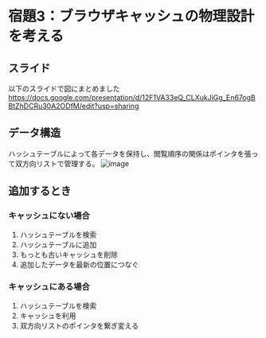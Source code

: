 # 宿題3：ブラウザキャッシュの物理設計を考える
## スライド
以下のスライドで図にまとめました <br>
https://docs.google.com/presentation/d/12F1VA33eQ_CLXukJiGg_En67ogBBtZhDCRu30A2ODfM/edit?usp=sharing

## データ構造
ハッシュテーブルによって各データを保持し、閲覧順序の関係はポインタを張って双方向リストで管理する。
![image](https://user-images.githubusercontent.com/58587065/118757202-98f25680-b8a7-11eb-8e66-7af75517ddd6.png)


## 追加するとき
### キャッシュにない場合
1. ハッシュテーブルを検索
2. ハッシュテーブルに追加
3. もっとも古いキャッシュを削除
4. 追加したデータを最新の位置につなぐ
### キャッシュにある場合
1. ハッシュテーブルを検索
2. キャッシュを利用
3. 双方向リストのポインタを繋ぎ変える
